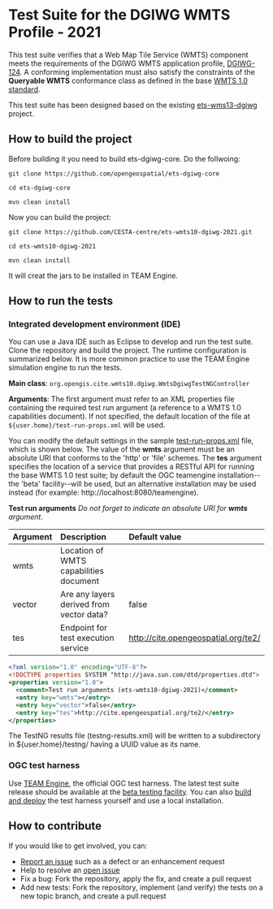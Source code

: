 # Test Suite for the DGIWG WMTS Profile - 2021

This test suite verifies that a Web Map Tile Service (WMTS) component meets the requirements of the 
DGIWG WMTS application profile, [DGIWG-124](https://portal.dgiwg.org/files/68271).
A conforming implementation must also satisfy the constraints of the **Queryable WMTS** conformance 
class as defined in the base [WMTS 1.0 standard](http://www.ogc.org/standards/wmts).

This test suite has been designed based on the existing [ets-wms13-dgiwg](https://github.com/opengeospatial/ets-wms13-dgiwg) project.


## How to build the project

Before building it you need to build ets-dgiwg-core. Do the follwoing:

`git clone https://github.com/opengeospatial/ets-dgiwg-core`

`cd ets-dgiwg-core`

`mvn clean install`

Now you can build the project:

`git clone https://github.com/CESTA-centre/ets-wmts10-dgiwg-2021.git`

`cd ets-wmts10-dgiwg-2021`

`mvn clean install`

It will creat the jars to be installed in TEAM Engine.


## How to run the tests

### Integrated development environment (IDE)

You can use a Java IDE such as Eclipse to develop and run the test suite. 
Clone the repository and build the project. The runtime configuration is summarized below.
It is more common practice to use the TEAM Engine simulation engine to run the tests.

__Main class__: `org.opengis.cite.wmts10.dgiwg.WmtsDgiwgTestNGController`

__Arguments__: The first argument must refer to an XML properties file containing the 
required test run argument (a reference to a WMTS 1.0 capabilities document). If not specified, 
the default location of the file at `${user.home}/test-run-props.xml` will be used.

You can modify the default settings in the sample [test-run-props.xml](src/main/config/test-run-props.xml) 
file, which is shown below. The value of the **wmts** argument must be an absolute URI that 
conforms to the 'http' or 'file' schemes. The **tes** argument specifies the location of 
a service that provides a RESTful API for running the base WMTS 1.0 test suite; by default 
the OGC teamengine installation--the 'beta' facility--will be used, but an alternative 
installation may be used instead (for example: http://localhost:8080/teamengine).

**Test run arguments** 
_Do not forget to indicate an absolute URI for **wmts** argument_.

|Argument  |Description  |Default value  |
|:---------|:------------|:---------------|
|wmts  |Location of WMTS capabilities document  |
|vector  |Are any layers derived from vector data?  |false
|tes |Endpoint for test execution service  |http://cite.opengeospatial.org/te2/


```xml
<?xml version="1.0" encoding="UTF-8"?>
<!DOCTYPE properties SYSTEM "http://java.sun.com/dtd/properties.dtd">
<properties version="1.0">
  <comment>Test run arguments (ets-wmts10-dgiwg-2021)</comment>
  <entry key="wmts"></entry>
  <entry key="vector">false</entry>
  <entry key="tes">http://cite.opengeospatial.org/te2/</entry>
</properties>
```

The TestNG results file (testng-results.xml) will be written to a subdirectory 
in ${user.home}/testng/ having a UUID value as its name.


### OGC test harness

Use [TEAM Engine](https://github.com/opengeospatial/teamengine), the official 
OGC test harness. The latest test suite release should be available at the 
[beta testing facility](http://cite.opengeospatial.org/te2/). You can also 
[build and deploy](https://github.com/opengeospatial/teamengine) the test 
harness yourself and use a local installation.


## How to contribute

If you would like to get involved, you can:

* [Report an issue](https://github.com/CESTA-centre/ets-wmts10-dgiwg-2021/issues) such as a defect or an 
enhancement request
* Help to resolve an [open issue](https://github.com/CESTA-centre/ets-wmts10-dgiwg-2021/issues?q=is%3Aopen)
* Fix a bug: Fork the repository, apply the fix, and create a pull request
* Add new tests: Fork the repository, implement (and verify) the tests on a new topic branch, 
and create a pull request
